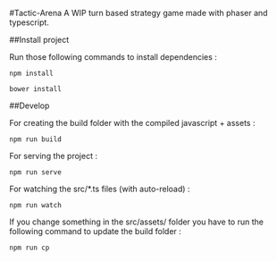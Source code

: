 #Tactic-Arena
A WIP turn based strategy game made with phaser and typescript.

##Install project

Run those following commands to install dependencies :

```
npm install
```
```
bower install
```

##Develop

For creating the build folder with the compiled javascript + assets :

```
npm run build
```

For serving the project :
```
npm run serve
```

For watching the src/*.ts files (with auto-reload) :
```
npm run watch
```

If you change something in the src/assets/ folder you have to run the following command to update the build folder :
```
npm run cp
```
